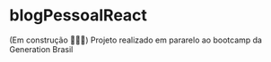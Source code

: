 # blogPessoalReact
(Em construção 👨🏽‍💻)
Projeto realizado em pararelo ao bootcamp da Generation Brasil
